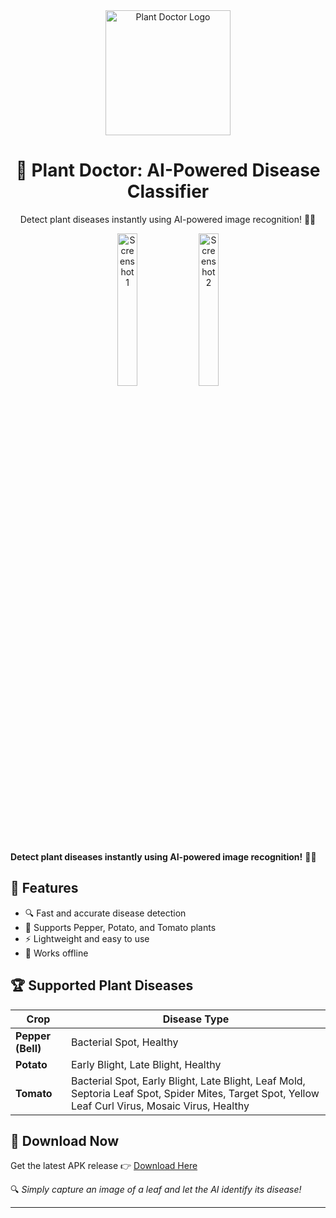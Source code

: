 <div align="center">
  <img src="https://github.com/user-attachments/assets/e49a300c-f5e8-4810-bc75-b23ff5dc01ee" alt="Plant Doctor Logo" width="200">
</div>

<h1 align="center">🌱 Plant Doctor: AI-Powered Disease Classifier </h1>

<p align="center">Detect plant diseases instantly using AI-powered image recognition! 📸🌿</p>

<div align="center">
  <img src="https://github.com/user-attachments/assets/023afbf6-dfb5-4568-a996-ef72e942c74f" width="25%" alt="Screenshot 1"> 
  <img src="https://github.com/user-attachments/assets/7310f759-f071-476d-851b-8acb97744d83" width="25%" alt="Screenshot 2"> 
</div>


**Detect plant diseases instantly using AI-powered image recognition!** 📸🌿  

## 📌 Features  
- 🔍 Fast and accurate disease detection  
- 🌿 Supports Pepper, Potato, and Tomato plants  
- ⚡ Lightweight and easy to use  
- 📶 Works offline  

## 🏆 Supported Plant Diseases  

| Crop            | Disease Type                                    |
|---------------|------------------------------------------------|
| **Pepper (Bell)** | Bacterial Spot, Healthy                     |
| **Potato**       | Early Blight, Late Blight, Healthy          |
| **Tomato**       | Bacterial Spot, Early Blight, Late Blight, Leaf Mold, Septoria Leaf Spot, Spider Mites, Target Spot, Yellow Leaf Curl Virus, Mosaic Virus, Healthy |

## 🚀 Download Now  
Get the latest APK release 👉 [Download Here](https://github.com/your-repo/releases)  

🔍 *Simply capture an image of a leaf and let the AI identify its disease!*  

---
